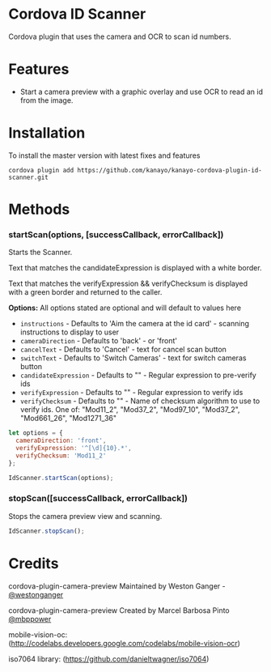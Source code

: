 Cordova ID Scanner 
==================

Cordova plugin that uses the camera and OCR to scan id numbers.


# Features

<ul>
  <li>Start a camera preview with a graphic overlay and use OCR to read an id from the image.</li>
</ul>

# Installation

To install the master version with latest fixes and features

```
cordova plugin add https://github.com/kanayo/kanayo-cordova-plugin-id-scanner.git

```

# Methods

### startScan(options, [successCallback, errorCallback])

Starts the Scanner. 

Text that matches the candidateExpression is displayed with a white border. 

Text that matches the verifyExpression && verifyChecksum is displayed with a green border 
and returned to the caller.
<br>

<strong>Options:</strong>
All options stated are optional and will default to values here

* `instructions` - Defaults to 'Aim the camera at the id card' - scanning instructions to display to user
* `cameraDirection` - Defaults to 'back' - or 'front'
* `cancelText` - Defaults to 'Cancel' - text for cancel scan button
* `switchText` - Defaults to 'Switch Cameras' - text for switch cameras button
* `candidateExpression` - Defaults to ""  - Regular expression to pre-verify ids
* `verifyExpression` - Defaults to ""  - Regular expression to verify ids
* `verifyChecksum` - Defaults to ""  - Name of checksum algorithm to use to verify ids. One of:
                     "Mod11_2", "Mod37_2", "Mod97_10", "Mod37_2", "Mod661_26", "Mod1271_36"


```javascript
let options = {
  cameraDirection: 'front',
  verifyExpression: '^[\d]{10}.*',
  verifyChecksum: 'Mod11_2'
};

IdScanner.startScan(options);
```

### stopScan([successCallback, errorCallback])

<info>Stops the camera preview view and scanning.</info><br/>

```javascript
IdScanner.stopScan();
```



# Credits

cordova-plugin-camera-preview Maintained by Weston Ganger - [@westonganger](https://github.com/westonganger)

cordova-plugin-camera-preview Created by Marcel Barbosa Pinto [@mbppower](https://github.com/mbppower)

mobile-vision-oc: (http://codelabs.developers.google.com/codelabs/mobile-vision-ocr)

iso7064 library: (https://github.com/danieltwagner/iso7064)
